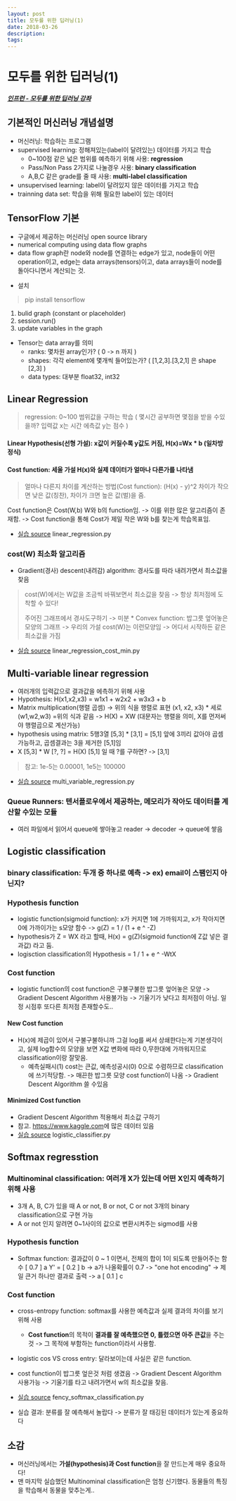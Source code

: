 ```yaml
---
layout: post
title: 모두를 위한 딥러닝(1)
date: 2018-03-26
description:
tags:
---
```


# 모두를 위한 딥러닝(1)
##### [인프런 - 모두를 위한 딥러닝 강좌](https://www.inflearn.com/course/%EA%B8%B0%EB%B3%B8%EC%A0%81%EC%9D%B8-%EB%A8%B8%EC%8B%A0%EB%9F%AC%EB%8B%9D-%EB%94%A5%EB%9F%AC%EB%8B%9D-%EA%B0%95%EC%A2%8C/)

## 기본적인 머신러닝 개념설명
* 머신러닝: 학습하는 프로그램
* supervised learning: 정해져있는(label이 달려있는) 데이터를 가지고 학습
	* 0~100점 같은 넓은 범위를 예측하기 위해 사용: **regression**
	* Pass/Non Pass 2가지로 나눌경우 사용: **binary classification**
	* A,B,C 같은 grade를 줄 때 사용: **multi-label classification**
* unsupervised learning: label이 달려있지 않은 데이터를 가지고 학습
* trainning data set: 학습을 위해 필요한 label이 있는 데이터

## TensorFlow 기본
 - 구글에서 제공하는 머신러닝 open source library
 - numerical computing using data flow graphs
 - data flow graph란 node와 node를 연결하는 edge가 있고, node들이 어떤 operation이고, edge는 data arrays(tensors)이고, data arrays들이 node를 돌아다니면서 계산되는 것.
* 설치
> pip install tensorflow

1. bulid graph (constant or placeholder)
2. session.run()
3. update variables in the graph

* Tensor는 data array를 의미
    * ranks: 몇차원 array인가? ( 0 -> n 까지 )
    * shapes: 각각 element에 몇개씩 들어있는가? ( [1,2,3].[3,2,1] 은 shape [2,3] )
    * data types: 대부분 float32, int32

## Linear Regression
> regression: 0~100 범위값을 구하는 학습 ( 몇시간 공부하면 몇점을 받을 수있을까? 입력값 x는 시간 에측값 y는 점수 )

#### Linear Hypothesis(선형 가설): x값이 커질수록 y값도 커짐, H(x)=Wx * b (일차방정식)
#### Cost function: 세울 가설 H(x)와 실제 데이터가 얼마나 다른가를 나타냄
> 얼마나 다른지 차이를 계산하는 방법(Cost function): (H(x) - y)^2
차이가 작으면 낮은 값(칭찬), 차이가 크면 높은 값(벌)을 줌.

Cost function은 Cost(W,b) W와 b의 function임.
-> 이를 위한 많은 알고리즘이 존재함.
-> Cost function을 통해 Cost가 제일 작은 W와 b를 찾는게 학습목표임.

* [실습 source](https://github.com/DaJeong-Lee/tensorflow) linear_regression.py

### cost(W) 최소화 알고리즘
* Gradient(경사) descent(내려감) algorithm: 경사도를 따라 내려가면서 최소값을 찾음
> cost(W)에서는 W값을 조금씩 바꿔보면서 최소값을 찾음 -> 항상 최저점에 도착할 수 있다!
>
> 주어진 그래프에서 경사도구하기 ->  미분
    * Convex function: 밥그릇 엎어놓은 모양의 그래프 -> 우리의 가설 cost(W)는 이런모양임 -> 어디서 시작하든 같은 최소값을 가짐
* [실습 source](https://github.com/DaJeong-Lee/tensorflow) linear_regression_cost_min.py

## Multi-variable linear regression
* 여러개의 입력값으로 결과값을 에측하기 위해 사용
* Hypothesis: H(x1,x2,x3) = w1x1 + w2x2 + w3x3 + b
* Matrix multiplication(행렬 곱셈) -> 위의 식을 행렬로 표현 (x1, x2, x3) * 세로(w1,w2,w3) =위의 식과 같음 -> H(X) = XW (대문자는 행렬을 의미, X를 먼저써야 행렬곱으로 계산가능)
* hypothesis using matrix:  5행3열 [5,3] * [3,1] = [5,1] 앞에 3끼리 값아야 곱셈가능하고, 곱셈결과는 3을 제거한 [5,1]임
* X [5,3] * W [?, ?] = H(X) [5,1] 일 때 ?를 구하면? -> [3,1]
> 참고: 1e-5는 0.00001, 1e5는 100000
* [실습 source](https://github.com/DaJeong-Lee/tensorflow) multi_variable_regression.py

### Queue Runners: 텐서플로우에서 제공하는, 메모리가 작아도 데이터를 계산할 수있는 모듈
* 여러 파일에서 읽어서 queue에 쌓아놓고 reader -> decoder -> queue에 쌓음

## Logistic classification
### binary classification: 두개 중 하나로 예측 -> ex) email이 스팸인지 아닌지?

### Hypothesis function
* logistic function(sigmoid function): x가 커지면 1에 가까워지고, x가 작아지면 0에 가까이가는 s모양 함수 -> g(Z) = 1 / (1 + e ^ -Z)
* hypothesis가  Z = WX 라고 할때, H(x) = g(Z)(sigmoid function에 Z값 넣은 결과값) 라고 둠.
* logisction classification의 Hypothesis = 1 / 1 + e ^ -WtX

### Cost function
* logistic function의 cost function은 구불구불한 밥그릇 엎어놓은 모양 -> Gradient Descent Algorithm 사용불가능 -> 기울기가 낮다고 최저점이 아님. 일정 시점후 또다른 최저점 존재할수도..
#### New Cost function
* H(x)에 제곱이 있어서 구불구불하니까 그걸 log를 써서 상쇄한다는게 기본생각이고, 실제 log함수의 모양을 보면 X값 변화에 따라 0,무한대에 가까워지므로 classification이랑 잘맞음.
    * 예측실패시(1) cost는 큰값, 예측성공시(0) 0으로 수렴하므로 classification에 쓰기적당함. -> 매끈한 밥그릇 모양 cost function이 나옴 -> Gradient Descent Algorithm 쓸 수있음

#### Minimized Cost function
* Gradient Descent Algorithm 적용해서 최소값 구하기
* 참고. <https://www.kaggle.com>에 많은 데이터 있음
* [실습 source](https://github.com/DaJeong-Lee/tensorflow) logistic_classifier.py

## Softmax regresstion

### Multinominal classification: 여러개 X가 있는데 어떤 X인지 예측하기 위해 사용
* 3개 A, B, C가 있을 때 A or not, B or not, C or not 3개의 binary classification으로 구현 가능
* A or not 인지 알려면 0~1사이의 값으로 변환시켜주는 sigmod를 사용

### Hypothesis function
* Softmax function: 결과값이 0 ~ 1 이면서, 전체의 합이 1이 되도록 만들어주는 함수
        [ 0.7 ] a
Y' =    [ 0.2 ] b   -> a가 나올확률이 0.7 -> "one hot encoding" -> 제일 큰거 하나만 결과로 출력 -> a
        [ 0.1 ] c

### Cost function
* cross-entropy function: softmax를 사용한 예측값과 실제 결과의 차이를 보기위해 사용
    * **Cost function**의 목적이 **결과를 잘 예측했으면 0, 틀렸으면 아주 큰값**을 주는것 -> 그 목적에 부함하는 function이라서 사용함.

* logistic cos VS cross entry: 달라보이는데 사실은 같은 function.
* cost function이 밥그릇 엎은것 처럼 생겼음 -> Gradient Descent Algorithm 사용가능 -> 기울기를 타고 내려가면서 w의 최소값을 찾음.
* [실습 source](https://github.com/DaJeong-Lee/tensorflow) fency_softmax_classification.py
* 실습 결과: 분류를 잘 예측해서 놀랍다 -> 분류가 잘 태깅된 데이터가 있는게 중요하다

## 소감
* 머신러닝에서는 **가설(hypothesis)과 Cost function**을 잘 만드는게 매우 중요하다!
* 맨 마지막 실습했던 Multinominal classification은 엄청 신기했다. 동물들의 특징을 학습해서 동물을 맞추는게..




